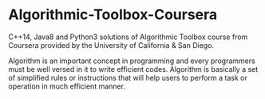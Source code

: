 # Algorithmic-Toolbox-Coursera

C++14, Java8 and Python3 solutions of Algorithmic Toolbox course from Coursera provided by the University of California & San Diego. 

Algorithm is an important concept in programming and every programmers must be well versed in it to write efficient codes. Algorithm is basically a set of simplified rules or instructions that will help users to perform a task or operation in much efficient manner.
